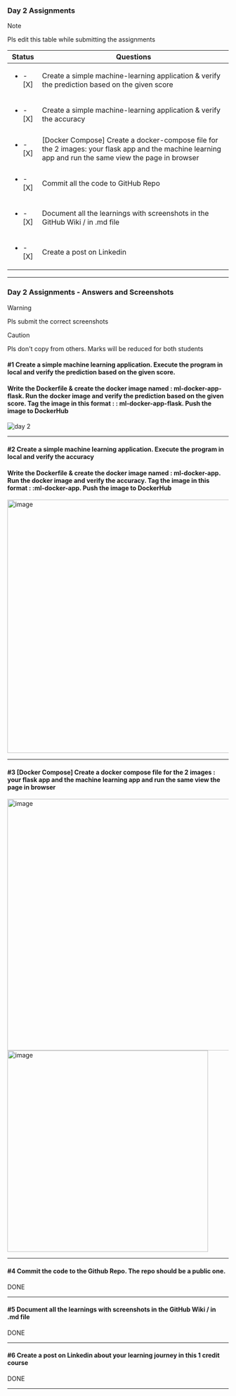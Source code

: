 ### Day 2 Assignments

> [!NOTE]
> Pls edit this table while submitting the assignments

| Status         | Questions     | 
|----------------|---------------|
| <ul><li>- [X] </li></ul> | Create a simple machine-learning application & verify the prediction based on the given score |
| <ul><li>- [X] </li></ul> | Create a simple machine-learning application & verify the accuracy |
| <ul><li>- [X] </li></ul> | [Docker Compose] Create a docker-compose file for the 2 images: your flask app and the machine learning app and run the same view the page in browser |
| <ul><li>- [X] </li></ul> | Commit all the code to GitHub Repo |
| <ul><li>- [X] </li></ul> | Document all the learnings with screenshots in the GitHub Wiki / in .md file |
| <ul><li>- [X] </li></ul> | Create a post on Linkedin  |

***

### Day 2 Assignments - Answers and Screenshots

> [!WARNING]
> Pls submit the correct screenshots

> [!CAUTION]
> Pls don't copy from others. Marks will be reduced for both students

#### #1 Create a simple machine learning application. Execute the program in local and verify the prediction based on the given score. 
#### Write the Dockerfile & create the docker image named : ml-docker-app-flask. Run the docker image and verify the prediction based on the given score. Tag the image in this format : <dockerhub-username>: ml-docker-app-flask. Push the image to DockerHub	
![day 2](https://github.com/user-attachments/assets/87e6db61-f4f8-4e0b-86c9-17b2acd5cf07)


***

#### #2 Create a simple machine learning application. Execute the program in local and verify the accuracy
#### Write the Dockerfile & create the docker image named : ml-docker-app. Run the docker image and verify the accuracy. Tag the image in this format : <dockerhub-username>:ml-docker-app. Push the image to DockerHub
<img width="575" alt="image" src="https://github.com/user-attachments/assets/125c24a7-d357-4aab-8cc8-bdd6bce8bf15">


***

#### #3 [Docker Compose] Create a docker compose file for the 2 images : your flask app and the machine learning app and run the same view the page in browser
<img width="571" alt="image" src="https://github.com/user-attachments/assets/3a9497cd-4085-4a71-813a-09ed6f0b1f98">
<img width="457" alt="image" src="https://github.com/user-attachments/assets/8979a321-7964-440f-8762-afa617f4d47f">



***

#### #4 Commit the code to the Github Repo. The repo should be a public one. 
DONE

***

#### #5 Document all the learnings with screenshots in the GitHub Wiki / in .md file
DONE

***

#### #6 Create a post on Linkedin about your learning journey in this 1 credit course
DONE

***
